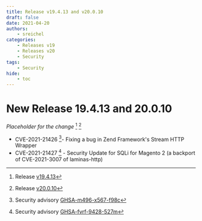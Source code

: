 ```yaml
---
title: Release v19.4.13 and v20.0.10
draft: false
date: 2021-04-20
authors:
    - sreichel
categories:
    - Releases v19
    - Releases v20
    - Security
tags:
    - Security
hide:
    - toc
---
```


# New Release 19.4.13 and 20.0.10

_Placeholder for the change_ [^1] [^2]

- CVE-2021-21426 [^3]- Fixing a bug in Zend Framework's Stream HTTP Wrapper
- CVE-2021-21427 [^4] - Security Update for SQLi for Magento 2 (a backport of CVE-2021-3007 of laminas-http)

<!-- more -->

[^1]: Release [v19.4.13](https://github.com/OpenMage/magento-lts/releases/tag/v19.4.13)
[^2]: Release [v20.0.10](https://github.com/OpenMage/magento-lts/releases/tag/v20.0.10)
[^3]: Security advisory [GHSA-m496-x567-f98c](https://github.com/OpenMage/magento-lts/security/advisories/GHSA-m496-x567-f98c)
[^4]: Security advisory [GHSA-fvrf-9428-527m](https://github.com/OpenMage/magento-lts/security/advisories/GHSA-fvrf-9428-527m)
